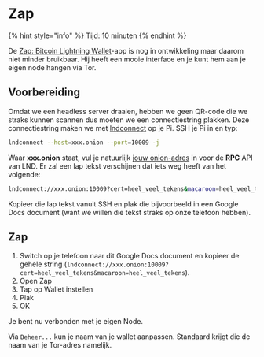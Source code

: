 # Zap

{% hint style="info" %}
Tijd: 10 minuten
{% endhint %}

De [Zap: Bitcoin Lightning Wallet](https://play.google.com/store/apps/details?id=zapsolutions.zap)-app is nog in ontwikkeling maar daarom niet minder bruikbaar. Hij heeft een mooie interface en je kunt hem aan je eigen node hangen via Tor. 

## Voorbereiding

Omdat we een headless server draaien, hebben we geen QR-code die we straks kunnen scannen dus moeten we een connectiestring plakken. Deze connectiestring maken we met [lndconnect](https://docs.theroadtonode.com/lightning-extensies/lnd-connect) op je Pi. SSH je Pi in en typ:

```bash
lndconnect --host=xxx.onion --port=10009 -j
```

Waar **xxx.onion** staat, vul je natuurlijk [jouw onion-adres](https://docs.theroadtonode.com/lightning-extensies/lnd-connect) in voor de **RPC** API van LND. Er zal een lap tekst verschijnen dat iets weg heeft van het volgende:

```bash
lndconnect://xxx.onion:10009?cert=heel_veel_tekens&macaroon=heel_veel_tekens
```

Kopieer die lap tekst vanuit SSH en plak die bijvoorbeeld in een Google Docs document \(want we willen die tekst straks op onze telefoon hebben\).

## Zap

1. Switch op je telefoon naar dit Google Docs document en kopieer de gehele string \(`lndconnect://xxx.onion:10009?cert=heel_veel_tekens&macaroon=heel_veel_tekens`\).
2. Open Zap
3. Tap op Wallet instellen
4. Plak
3. OK

Je bent nu verbonden met je eigen Node.

Via `Beheer...` kun je naam van je wallet aanpassen. Standaard krijgt die de naam van je Tor-adres namelijk.
